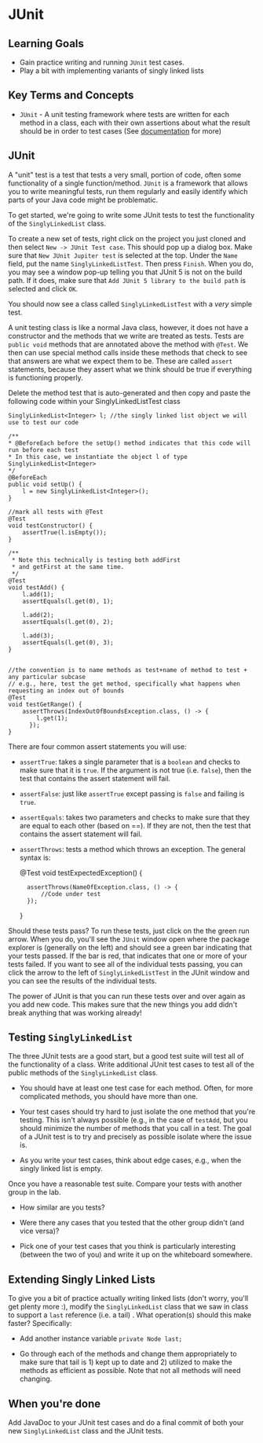 # JUnit

## Learning Goals

* Gain practice writing and running `JUnit` test cases.
* Play a bit with implementing variants of singly linked lists

## Key Terms and Concepts

* `JUnit` - A unit testing framework where tests are written for each method in a class, each with their own assertions about what the result should be in order to test cases (See [documentation](https://junit.org/junit5/) for more)


## JUnit

A "unit" test is a test that tests a very small, portion of code, often some functionality of a single function/method.  `JUnit` is a framework that allows you to write meaningful tests, run them regularly and easily identify which parts of your Java code might be problematic.

To get started, we're going to write some JUnit tests to test the functionality of the `SinglyLinkedList` class.

To create a new set of tests, right click on the project you just cloned and then select `New -> JUnit Test case`.  This should pop up a dialog box.  Make sure that `New JUnit Jupiter test` is selected at the top.  Under the `Name` field, put the name `SinglyLinkedListTest`. Then press `Finish`.  When you do, you may see a window pop-up telling you that JUnit 5 is not on the build path.  If it does, make sure that `Add JUnit 5 library to the build path` is selected and click `OK`.

You should now see a class called `SinglyLinkedListTest` with a *very* simple test.

A unit testing class is like a normal Java class, however, it does not have a constructor and the methods that we write are treated as tests.  Tests are `public void` methods that are annotated above the method with `@Test`.  We then can use special method calls inside these methods that check to see that answers are what we expect them to be.  These are called `assert` statements, because they assert what we think should be true if everything is functioning properly.

Delete the method test that is auto-generated and then copy and paste the following code within your SinglyLinkedListTest class


	SinglyLinkedList<Integer> l; //the singly linked list object we will use to test our code
	
	/**
	* @BeforeEach before the setUp() method indicates that this code will run before each test
	* In this case, we instantiate the object l of type SinglyLinkedList<Integer>
	*/
	@BeforeEach
	public void setUp() {
		l = new SinglyLinkedList<Integer>();
	}

	//mark all tests with @Test
	@Test
	void testConstructor() {
		assertTrue(l.isEmpty());
	}
	
	/**
	 * Note this technically is testing both addFirst
	 * and getFirst at the same time.
	 */
	@Test
	void testAdd() {	
		l.add(1);
		assertEquals(l.get(0), 1);
		
		l.add(2);
		assertEquals(l.get(0), 2);

		l.add(3);
		assertEquals(l.get(0), 3);
	}

		
	//the convention is to name methods as test+name of method to test + any particular subcase
	// e.g., here, test the get method, specifically what happens when requesting an index out of bounds
	@Test
	void testGetRange() {
		assertThrows(IndexOutOfBoundsException.class, () -> {
		    l.get(1);
		  });
	}


There are four common assert statements you will use:

* `assertTrue`: takes a single parameter that is a `boolean` and checks to make sure that it is `true`.  If the argument is not true (i.e. `false`), then the test that contains the assert statement will fail.

* `assertFalse`: just like `assertTrue` except passing is `false` and failing is `true`.

* `assertEquals`: takes two parameters and checks to make sure that they are equal to each other (based on ==).  If they are not, then the test that contains the assert statement will fail.

* `assertThrows`: tests a method which throws an exception. The general syntax is:

	@Test
	void testExpectedException() {
	
		assertThrows(NameOfException.class, () -> {
			//Code under test
		});
	
	}

Should these tests pass?  To run these tests, just click on the the green run arrow.  When you do, you'll see the `JUnit` window open where the package explorer is (generally on the left) and should see a green bar indicating that your tests passed.  If the bar is red, that indicates that one or more of your tests failed.  If you want to see all of the individual tests passing, you can click the arrow to the left of `SinglyLinkedListTest` in the JUnit window and you can see the results of the individual tests.

The power of JUnit is that you can run these tests over and over again as you add new code.  This makes sure that the new things you add didn't break anything that was working already!

## Testing `SinglyLinkedList`

The three JUnit tests are a good start, but a good test suite will test all of the functionality of a class.  Write additional JUnit test cases to test all of the public methods of the `SinglyLinkedList` class.

* You should have at least one test case for each method.  Often, for more complicated methods, you should have more than one.

* Your test cases should try hard to just isolate the one method that you're testing.  This isn't always possible (e.g., in the case of `testAdd`, but you should minimize the number of methods that you call in a test.  The goal of a JUnit test is to try and precisely as possible isolate where the issue is.

* As you write your test cases, think about edge cases, e.g., when the singly linked list is empty.

Once you have a reasonable test suite. Compare your tests with another group in the lab.

* How similar are you tests?

* Were there any cases that you tested that the other group didn't (and vice versa)?

* Pick one of your test cases that you think is particularly interesting (between the two of you) and write it up on the whiteboard somewhere.

## Extending Singly Linked Lists

To give you a bit of practice actually writing linked lists (don't worry, you'll get plenty more :), modify the `SinglyLinkedList` class that we saw in class to support a `last` reference (i.e. a tail) . What operation(s) should this make faster?  Specifically:

* Add another instance variable `private Node last;`

* Go through each of the methods and change them appropriately to make sure that tail is 1) kept up to date and 2) utilized to make the methods as efficient as possible.  Note that not all methods will need changing.

## When you're done

Add JavaDoc to your JUnit test cases and do a final commit of both your new `SinglyLinkedList` class and the JUnit tests.

